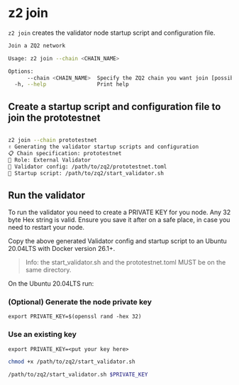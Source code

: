 # z2 join

`z2 join` creates the validator node startup script and configuration file.

```bash
Join a ZQ2 network

Usage: z2 join --chain <CHAIN_NAME>

Options:
      --chain <CHAIN_NAME>  Specify the ZQ2 chain you want join [possible values: prototestnet]
  -h, --help                Print help
```

## Create a startup script and configuration file to join the prototestnet

```bash

z2 join --chain prototestnet
✌️ Generating the validator startup scripts and configuration
📋 Chain specification: prototestnet
👤 Role: External Validator
💾 Validator config: /path/to/zq2/prototestnet.toml
💾 Startup script: /path/to/zq2/start_validator.sh
```

## Run the validator

To run the validator you need to create a PRIVATE KEY for you node.
Any 32 byte Hex string is valid. Ensure you save it after on a safe place, in case you need
to restart your node.

Copy the above generated Validator config and startup script to an Ubuntu 20.04LTS with
Docker version 26.1+.

>Info: the start_validator.sh and the prototestnet.toml MUST be on the same directory.

On the Ubuntu 20.04LTS run:

### (Optional) Generate the node private key

`export PRIVATE_KEY=$(openssl rand -hex 32)`

### Use an existing key

`export PRIVATE_KEY=<put your key here>`


```bash
chmod +x /path/to/zq2/start_validator.sh

/path/to/zq2/start_validator.sh $PRIVATE_KEY
```
